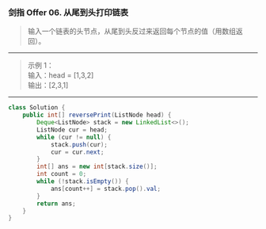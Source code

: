 ### 剑指 Offer 06. 从尾到头打印链表

>输入一个链表的头节点，从尾到头反过来返回每个节点的值（用数组返回）。
***
>示例 1：  
>输入：head = [1,3,2]  
>输出：[2,3,1]  
***
```java
class Solution {
    public int[] reversePrint(ListNode head) {
        Deque<ListNode> stack = new LinkedList<>();
        ListNode cur = head;
        while (cur != null) {
            stack.push(cur);
            cur = cur.next;
        }
        int[] ans = new int[stack.size()];
        int count = 0;
        while (!stack.isEmpty()) {
            ans[count++] = stack.pop().val;
        }
        return ans;
    }
}
```